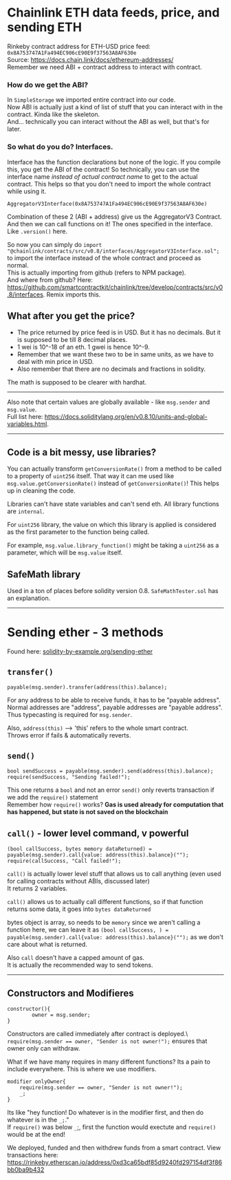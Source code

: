 # Chainlink ETH data feeds, price, and sending ETH

Rinkeby contract address for ETH-USD price feed: `0x8A753747A1Fa494EC906cE90E9f37563A8AF630e` \
Source: https://docs.chain.link/docs/ethereum-addresses/ \
Remember we need ABI + contract address to interact with contract.

### How do we get the ABI? 
In `SimpleStorage` we imported entire contract into our code.\
Now ABI is actually just a kind of list of stuff that you can interact with in the contract. Kinda like the skeleton.\
And... technically you can interact without the ABI as well, but that's for later.

### So what do you do? Interfaces.
Interface has the function declarations but none of the logic.
If you compile this, you get the ABI of the contract! 
So technically, you can use the interface name *instead of actual contract name* to get to the actual contract. 
This helps so that you don't need to import the whole contract while using it.

`AggregatorV3Interface(0x8A753747A1Fa494EC906cE90E9f37563A8AF630e)`

Combination of these 2 (ABI + address) give us the AggregatorV3 Contract.\
And then we can call functions on it! The ones specified in the interface. Like `.version()` here.

So now you can simply do `import "@chainlink/contracts/src/v0.8/interfaces/AggregatorV3Interface.sol";` to import the interface instead of the whole contract and proceed as normal.\
This is actually importing from github (refers to NPM package).\
And where from github? Here: https://github.com/smartcontractkit/chainlink/tree/develop/contracts/src/v0.8/interfaces. Remix imports this.

## What after you get the price?
- The price returned by price feed is in USD. But it has no decimals. But it is supposed to be till 8 decimal places.
- 1 wei is 10^-18 of an eth. 1 gwei is hence 10^-9.
- Remember that we want these two to be in same units, as we have to deal with min price in USD.
- Also remember that there are no decimals and fractions in solidity.

The math is supposed to be clearer with hardhat.

---

Also note that certain values are globally available - like `msg.sender` and `msg.value`. \
Full list here: https://docs.soliditylang.org/en/v0.8.10/units-and-global-variables.html.

---
## Code is a bit messy, use libraries?

You can actually transform `getConversionRate()` from a method to be called to a property of `uint256` itself. That way it can me used like `msg.value.getConversionRate()` instead of `getConversionRate()`! This helps up in cleaning the code. 

Libraries can't have state variables and can't send eth. All library functions are `internal`. 

For `uint256` library, the value on which this library is applied is considered as the first parameter to the function being called. 

For example, `msg.value.library_function()` might be taking a `uint256` as a parameter, which will be  `msg.value` itself.

## SafeMath library

Used in a ton of places before solidity version 0.8. `SafeMathTester.sol` has an explanation.

---
# Sending ether - 3 methods

Found here: [solidity-by-example.org/sending-ether](https://solidity-by-example.org/sending-ether)

## `transfer()`
`payable(msg.sender).transfer(address(this).balance);`

For any address to be able to receive funds, it has to be "payable address".\
Normal addresses are "address", payable addresses are "payable address".\
Thus typecasting is required for `msg.sender`.

Also, `address(this)` --> 'this' refers to the whole smart contract.\
Throws error if fails & automatically reverts.
        

## `send() `
```
bool sendSuccess = payable(msg.sender).send(address(this).balance);
require(sendSuccess, "Sending failed!");
```

This one returns a `bool` and not an error 
`send()` only reverts transaction if we add the `require()` statement\
Remember how `require()` works? **Gas is used already for computation that has happened, but state is not saved on the blockchain** 
        

## `call()` - lower level command, v powerful 
```
(bool callSuccess, bytes memory dataReturned) = payable(msg.sender).call{value: address(this).balance}("");
require(callSuccess, "Call failed!");
```

`call()` is actually lower level stuff that allows us to call anything (even used for calling contracts without ABIs, discussed later)\
It returns 2 variables.

`call()` allows us to actually call different functions, so if that function
returns some data, it goes into `bytes dataReturned`

bytes object is array, so needs to be `memory`
since we aren't calling a function here, we can leave it as 
`(bool callSuccess, ) = payable(msg.sender).call{value: address(this).balance}("");` as we don't care about what is returned.

Also `call` doesn't have a capped amount of gas.\
It is actually the recommended way to send tokens.

---

## Constructors and Modifieres

```
constructor(){
        owner = msg.sender;
}
```

Constructors are called immediately after contract is deployed.\ 
`require(msg.sender == owner, "Sender is not owner!");` ensures that owner only can withdraw.

What if we have many requires in many different functions? Its a pain to include everywhere. This is where we use modifiers.

```
modifier onlyOwner{      
    require(msg.sender == owner, "Sender is not owner!");
    _;
}
```

Its like "hey function! Do whatever is in the modifier first, and then do whatever is in the `_;`."\
If `require()` was below `_`;, first the function would exectute and `require()` would be at the end!

We deployed, funded and then withdrew funds from a smart contract. View transactions here: https://rinkeby.etherscan.io/address/0xd3ca65bdf85d9240fd297154df3f86bb0ba9b432
